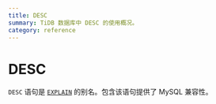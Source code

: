 ```yaml
---
title: DESC
summary: TiDB 数据库中 DESC 的使用概况。
category: reference
---
```


# DESC

`DESC` 语句是 [`EXPLAIN`](/dev/reference/sql/statements/explain.md) 的别名。包含该语句提供了 MySQL 兼容性。
